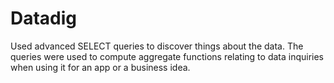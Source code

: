 # Datadig
Used advanced SELECT queries to discover things about the data. The queries were used to compute aggregate functions relating to data inquiries when using it for an app or a business idea.
